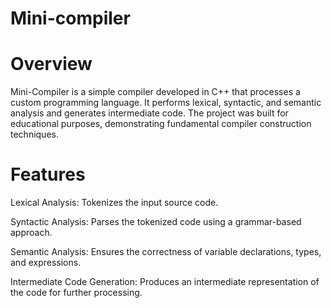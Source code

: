 # Mini-compiler
# **Overview**

Mini-Compiler is a simple compiler developed in C++ that processes a custom programming language. It performs lexical, syntactic, and semantic analysis and generates intermediate code. The project was built for educational purposes, demonstrating fundamental compiler construction techniques.


# **Features**

Lexical Analysis: Tokenizes the input source code.

Syntactic Analysis: Parses the tokenized code using a grammar-based approach.

Semantic Analysis: Ensures the correctness of variable declarations, types, and expressions.

Intermediate Code Generation: Produces an intermediate representation of the code for further processing.
